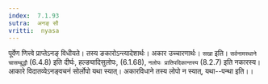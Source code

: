 ```yaml
---
index:  7.1.93
sutra:  अनङ् सौ
vritti:  nyasa
---
```


पूर्वेण णित्त्वे प्राप्तेऽनङ् विधीयते। तस्य ङकारोऽन्त्यादेशार्थः। अकार उच्चारणार्थः। `सखा` इति। `सर्वनामस्थाने चासम्बुद्धौ` (6.4.8) इति दीर्घः, हल्ङ्यादिसुलोपः, (6.1.68), `नलोपः प्रातिपदिकान्तस्य` (8.2.7) इति नकारस्य। आकारे विदातव्येऽनङ्वचनं सोर्लोपो यथा स्यात्। अकारविधाने तस्य लोपो न स्यात्, यथा--पन्था इति।।

